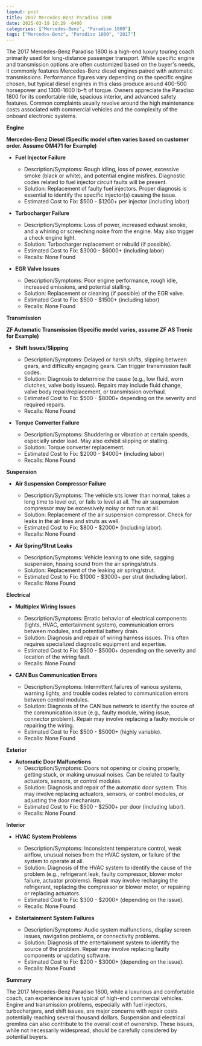 ```yaml
---
layout: post
title: 2017 Mercedes-Benz Paradiso 1800
date: 2025-03-19 10:29 -0400
categories: ["Mercedes-Benz", "Paradiso 1800"]
tags: ["Mercedes-Benz", "Paradiso 1800", "2017"]
---
```

The 2017 Mercedes-Benz Paradiso 1800 is a high-end luxury touring coach primarily used for long-distance passenger transport. While specific engine and transmission options are often customized based on the buyer's needs, it commonly features Mercedes-Benz diesel engines paired with automatic transmissions. Performance figures vary depending on the specific engine chosen, but typical diesel engines in this class produce around 400-500 horsepower and 1300-1600 lb-ft of torque. Owners appreciate the Paradiso 1800 for its comfortable ride, spacious interior, and advanced safety features. Common complaints usually revolve around the high maintenance costs associated with commercial vehicles and the complexity of the onboard electronic systems.

**Engine**

**Mercedes-Benz Diesel (Specific model often varies based on customer order. Assume OM471 for Example)**

*   **Fuel Injector Failure**
    *   Description/Symptoms: Rough idling, loss of power, excessive smoke (black or white), and potential engine misfires. Diagnostic codes related to fuel injector circuit faults will be present.
    *   Solution: Replacement of faulty fuel injectors. Proper diagnosis is essential to identify the specific injector(s) causing the issue.
    *   Estimated Cost to Fix: $500 - $1200+ per injector (including labor)

*   **Turbocharger Failure**
    *   Description/Symptoms: Loss of power, increased exhaust smoke, and a whining or screeching noise from the engine. May also trigger a check engine light.
    *   Solution: Turbocharger replacement or rebuild (if possible).
    *   Estimated Cost to Fix: $3000 - $6000+ (including labor)
    *   Recalls: None Found

*   **EGR Valve Issues**
    *   Description/Symptoms: Poor engine performance, rough idle, increased emissions, and potential stalling.
    *   Solution: Replacement or cleaning (if possible) of the EGR valve.
    *   Estimated Cost to Fix: $500 - $1500+ (including labor)
    *   Recalls: None Found

**Transmission**

**ZF Automatic Transmission (Specific model varies, assume ZF AS Tronic for Example)**

*   **Shift Issues/Slipping**
    *   Description/Symptoms: Delayed or harsh shifts, slipping between gears, and difficulty engaging gears. Can trigger transmission fault codes.
    *   Solution: Diagnosis to determine the cause (e.g., low fluid, worn clutches, valve body issues). Repairs may include fluid change, valve body repair/replacement, or transmission overhaul.
    *   Estimated Cost to Fix: $500 - $8000+ depending on the severity and required repairs.
    *   Recalls: None Found

*   **Torque Converter Failure**
    *   Description/Symptoms: Shuddering or vibration at certain speeds, especially under load. May also exhibit slipping or stalling.
    *   Solution: Torque converter replacement.
    *   Estimated Cost to Fix: $2000 - $4000+ (including labor)
    *   Recalls: None Found

**Suspension**

*   **Air Suspension Compressor Failure**
    *   Description/Symptoms: The vehicle sits lower than normal, takes a long time to level out, or fails to level at all. The air suspension compressor may be excessively noisy or not run at all.
    *   Solution: Replacement of the air suspension compressor. Check for leaks in the air lines and struts as well.
    *   Estimated Cost to Fix: $800 - $2000+ (including labor).
    *   Recalls: None Found

*   **Air Spring/Strut Leaks**
    *   Description/Symptoms: Vehicle leaning to one side, sagging suspension, hissing sound from the air springs/struts.
    *   Solution: Replacement of the leaking air spring/strut.
    *   Estimated Cost to Fix: $1000 - $3000+ per strut (including labor).
    *   Recalls: None Found

**Electrical**

*   **Multiplex Wiring Issues**
    *   Description/Symptoms: Erratic behavior of electrical components (lights, HVAC, entertainment system), communication errors between modules, and potential battery drain.
    *   Solution: Diagnosis and repair of wiring harness issues. This often requires specialized diagnostic equipment and expertise.
    *   Estimated Cost to Fix: $500 - $5000+ depending on the severity and location of the wiring fault.
    *   Recalls: None Found

*   **CAN Bus Communication Errors**
    *   Description/Symptoms: Intermittent failures of various systems, warning lights, and trouble codes related to communication errors between control modules.
    *   Solution: Diagnosis of the CAN bus network to identify the source of the communication issue (e.g., faulty module, wiring issue, connector problem). Repair may involve replacing a faulty module or repairing the wiring.
    *   Estimated Cost to Fix: $500 - $5000+ (highly variable).
    *   Recalls: None Found

**Exterior**

*   **Automatic Door Malfunctions**
    *   Description/Symptoms: Doors not opening or closing properly, getting stuck, or making unusual noises. Can be related to faulty actuators, sensors, or control modules.
    *   Solution: Diagnosis and repair of the automatic door system. This may involve replacing actuators, sensors, or control modules, or adjusting the door mechanism.
    *   Estimated Cost to Fix: $500 - $2500+ per door (including labor).
    *   Recalls: None Found

**Interior**

*   **HVAC System Problems**
    *   Description/Symptoms: Inconsistent temperature control, weak airflow, unusual noises from the HVAC system, or failure of the system to operate at all.
    *   Solution: Diagnosis of the HVAC system to identify the cause of the problem (e.g., refrigerant leak, faulty compressor, blower motor failure, actuator problems). Repair may involve recharging the refrigerant, replacing the compressor or blower motor, or repairing or replacing actuators.
    *   Estimated Cost to Fix: $300 - $2000+ (depending on the issue).
    *   Recalls: None Found

*   **Entertainment System Failures**
    *   Description/Symptoms: Audio system malfunctions, display screen issues, navigation problems, or connectivity problems.
    *   Solution: Diagnosis of the entertainment system to identify the source of the problem. Repair may involve replacing faulty components or updating software.
    *   Estimated Cost to Fix: $200 - $3000+ (depending on the issue).
    *   Recalls: None Found

**Summary**

The 2017 Mercedes-Benz Paradiso 1800, while a luxurious and comfortable coach, can experience issues typical of high-end commercial vehicles. Engine and transmission problems, especially with fuel injectors, turbochargers, and shift issues, are major concerns with repair costs potentially reaching several thousand dollars. Suspension and electrical gremlins can also contribute to the overall cost of ownership. These issues, while not necessarily widespread, should be carefully considered by potential buyers.


